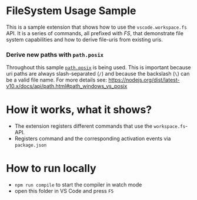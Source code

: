 # FileSystem Usage Sample

This is a sample extension that shows how to use the `vscode.workspace.fs` API. It is a series of commands, all prefixed with *FS*, that demonstrate file system capabilities and how to derive file-uris from existing uris. 


### Derive new paths with `path.posix`

Throughout this sample [`path.posix`](https://nodejs.org/dist/latest-v10.x/docs/api/path.html#path_path_posix) is being used. This is important because uri paths are always slash-separated (`/`) and because the backslash (`\`) can be a valid file name. For more details see: https://nodejs.org/dist/latest-v10.x/docs/api/path.html#path_windows_vs_posix 

# How it works, what it shows?

- The extension registers different commands that use the `workspace.fs`-API.
- Registers command and the corresponding activation events via `package.json`

# How to run locally

* `npm run compile` to start the compiler in watch mode
* open this folder in VS Code and press `F5`
